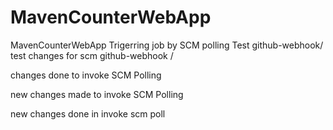 # MavenCounterWebApp
MavenCounterWebApp
Trigerring job by SCM polling Test
github-webhook/
test changes for scm
github-webhook /

changes done to invoke SCM Polling

new changes made to invoke SCM Polling

new changes done in invoke scm poll
 
